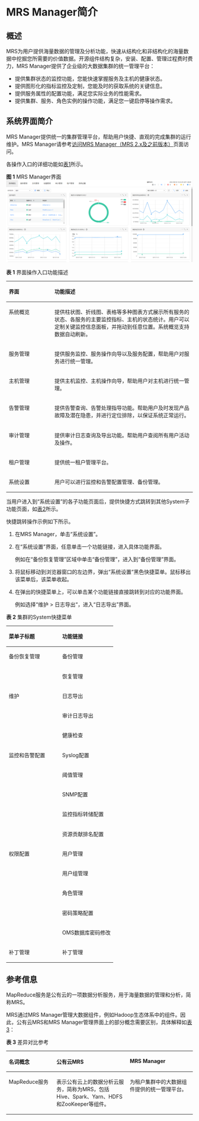 # MRS Manager简介<a name="mrs_01_0101"></a>

## 概述<a name="zh-cn_topic_0035209593_section1737211712858"></a>

MRS为用户提供海量数据的管理及分析功能，快速从结构化和非结构化的海量数据中挖掘您所需要的价值数据。开源组件结构复杂，安装、配置、管理过程费时费力，MRS Manager提供了企业级的大数据集群的统一管理平台：

-   提供集群状态的监控功能，您能快速掌握服务及主机的健康状态。
-   提供图形化的指标监控及定制，您能及时的获取系统的关键信息。
-   提供服务属性的配置功能，满足您实际业务的性能需求。
-   提供集群、服务、角色实例的操作功能，满足您一键启停等操作需求。

## 系统界面简介<a name="zh-cn_topic_0035209593_section44171021121413"></a>

MRS Manager提供统一的集群管理平台，帮助用户快捷、直观的完成集群的运行维护。MRS Manager请参考[访问MRS Manager（MRS 2.x及之前版本）](访问MRS-Manager（MRS-2-x及之前版本）.md)页面访问。

各操作入口的详细功能如[表1](#zh-cn_topic_0035209593_table13549662121428)所示。

**图 1**  MRS Manager界面<a name="fig975875616564"></a>  
![](figures/MRS-Manager界面.png "MRS-Manager界面")

**表 1**  界面操作入口功能描述

<a name="zh-cn_topic_0035209593_table13549662121428"></a>
<table><thead align="left"><tr id="zh-cn_topic_0035209593_row22155541121428"><th class="cellrowborder" valign="top" width="24.5%" id="mcps1.2.3.1.1"><p id="zh-cn_topic_0035209593_p49768398121428"><a name="zh-cn_topic_0035209593_p49768398121428"></a><a name="zh-cn_topic_0035209593_p49768398121428"></a>界面</p>
</th>
<th class="cellrowborder" valign="top" width="75.5%" id="mcps1.2.3.1.2"><p id="zh-cn_topic_0035209593_p4708472121428"><a name="zh-cn_topic_0035209593_p4708472121428"></a><a name="zh-cn_topic_0035209593_p4708472121428"></a>功能描述</p>
</th>
</tr>
</thead>
<tbody><tr id="zh-cn_topic_0035209593_row45841979121428"><td class="cellrowborder" valign="top" width="24.5%" headers="mcps1.2.3.1.1 "><p id="zh-cn_topic_0035209593_p22212798121428"><a name="zh-cn_topic_0035209593_p22212798121428"></a><a name="zh-cn_topic_0035209593_p22212798121428"></a>系统概览</p>
</td>
<td class="cellrowborder" valign="top" width="75.5%" headers="mcps1.2.3.1.2 "><p id="zh-cn_topic_0035209593_p19893621121428"><a name="zh-cn_topic_0035209593_p19893621121428"></a><a name="zh-cn_topic_0035209593_p19893621121428"></a>提供柱状图、折线图、表格等多种图表方式展示所有服务的状态、各服务的主要监控指标、主机的状态统计。用户可以定制关键监控信息面板，并拖动到任意位置。系统概览支持数据自动刷新。</p>
</td>
</tr>
<tr id="zh-cn_topic_0035209593_row44824869121428"><td class="cellrowborder" valign="top" width="24.5%" headers="mcps1.2.3.1.1 "><p id="zh-cn_topic_0035209593_p6935769121428"><a name="zh-cn_topic_0035209593_p6935769121428"></a><a name="zh-cn_topic_0035209593_p6935769121428"></a>服务管理</p>
</td>
<td class="cellrowborder" valign="top" width="75.5%" headers="mcps1.2.3.1.2 "><p id="zh-cn_topic_0035209593_p23011428121428"><a name="zh-cn_topic_0035209593_p23011428121428"></a><a name="zh-cn_topic_0035209593_p23011428121428"></a>提供服务监控、服务操作向导以及服务配置，帮助用户对服务进行统一管理。</p>
</td>
</tr>
<tr id="zh-cn_topic_0035209593_row51986413121428"><td class="cellrowborder" valign="top" width="24.5%" headers="mcps1.2.3.1.1 "><p id="zh-cn_topic_0035209593_p50149930121428"><a name="zh-cn_topic_0035209593_p50149930121428"></a><a name="zh-cn_topic_0035209593_p50149930121428"></a>主机管理</p>
</td>
<td class="cellrowborder" valign="top" width="75.5%" headers="mcps1.2.3.1.2 "><p id="zh-cn_topic_0035209593_p52077479121428"><a name="zh-cn_topic_0035209593_p52077479121428"></a><a name="zh-cn_topic_0035209593_p52077479121428"></a>提供主机监控、主机操作向导，帮助用户对主机进行统一管理。</p>
</td>
</tr>
<tr id="zh-cn_topic_0035209593_row57526262121428"><td class="cellrowborder" valign="top" width="24.5%" headers="mcps1.2.3.1.1 "><p id="zh-cn_topic_0035209593_p29115670121428"><a name="zh-cn_topic_0035209593_p29115670121428"></a><a name="zh-cn_topic_0035209593_p29115670121428"></a>告警管理</p>
</td>
<td class="cellrowborder" valign="top" width="75.5%" headers="mcps1.2.3.1.2 "><p id="zh-cn_topic_0035209593_p18922920121428"><a name="zh-cn_topic_0035209593_p18922920121428"></a><a name="zh-cn_topic_0035209593_p18922920121428"></a>提供告警查询、告警处理指导功能。帮助用户及时发现产品故障及潜在隐患，并进行定位排除，以保证系统正常运行。</p>
</td>
</tr>
<tr id="zh-cn_topic_0035209593_row56361512121428"><td class="cellrowborder" valign="top" width="24.5%" headers="mcps1.2.3.1.1 "><p id="zh-cn_topic_0035209593_p1879732121428"><a name="zh-cn_topic_0035209593_p1879732121428"></a><a name="zh-cn_topic_0035209593_p1879732121428"></a>审计管理</p>
</td>
<td class="cellrowborder" valign="top" width="75.5%" headers="mcps1.2.3.1.2 "><p id="zh-cn_topic_0035209593_p28147941121428"><a name="zh-cn_topic_0035209593_p28147941121428"></a><a name="zh-cn_topic_0035209593_p28147941121428"></a>提供审计日志查询及导出功能。帮助用户查阅所有用户活动及操作。</p>
</td>
</tr>
<tr id="zh-cn_topic_0035209593_row42645073202928"><td class="cellrowborder" valign="top" width="24.5%" headers="mcps1.2.3.1.1 "><p id="zh-cn_topic_0035209593_p31698894202928"><a name="zh-cn_topic_0035209593_p31698894202928"></a><a name="zh-cn_topic_0035209593_p31698894202928"></a>租户管理</p>
</td>
<td class="cellrowborder" valign="top" width="75.5%" headers="mcps1.2.3.1.2 "><p id="zh-cn_topic_0035209593_p17473640202928"><a name="zh-cn_topic_0035209593_p17473640202928"></a><a name="zh-cn_topic_0035209593_p17473640202928"></a>提供统一租户管理平台。</p>
</td>
</tr>
<tr id="zh-cn_topic_0035209593_row17780935121428"><td class="cellrowborder" valign="top" width="24.5%" headers="mcps1.2.3.1.1 "><p id="zh-cn_topic_0035209593_p30969611121428"><a name="zh-cn_topic_0035209593_p30969611121428"></a><a name="zh-cn_topic_0035209593_p30969611121428"></a>系统设置</p>
</td>
<td class="cellrowborder" valign="top" width="75.5%" headers="mcps1.2.3.1.2 "><p id="zh-cn_topic_0035209593_p28268412121428"><a name="zh-cn_topic_0035209593_p28268412121428"></a><a name="zh-cn_topic_0035209593_p28268412121428"></a>用户可以进行监控和告警配置管理、备份管理。</p>
</td>
</tr>
</tbody>
</table>

当用户进入到“系统设置”的各子功能页面后，提供快捷方式跳转到其他System子功能页面，如[表2](#zh-cn_topic_0035209593_table5212148312126)所示。

快捷跳转操作示例如下所示。

1.  在MRS Manager，单击“系统设置”。
2.  在“系统设置”界面，任意单击一个功能链接，进入具体功能界面。

    例如在“备份恢复管理”区域中单击“备份管理”，进入到“备份管理”界面。

3.  将鼠标移动到浏览器窗口的左边界，弹出“系统设置“黑色快捷菜单。鼠标移出该菜单后，该菜单收起。
4.  在弹出的快捷菜单上，可以单击某个功能链接直接跳转到对应的功能界面。

    例如选择“维护 \> 日志导出“，进入“日志导出”界面。


**表 2**  集群的System快捷菜单

<a name="zh-cn_topic_0035209593_table5212148312126"></a>
<table><thead align="left"><tr id="zh-cn_topic_0035209593_row4143668412126"><th class="cellrowborder" valign="top" width="50%" id="mcps1.2.3.1.1"><p id="zh-cn_topic_0035209593_p835423612126"><a name="zh-cn_topic_0035209593_p835423612126"></a><a name="zh-cn_topic_0035209593_p835423612126"></a>菜单子标题</p>
</th>
<th class="cellrowborder" valign="top" width="50%" id="mcps1.2.3.1.2"><p id="zh-cn_topic_0035209593_p560448312126"><a name="zh-cn_topic_0035209593_p560448312126"></a><a name="zh-cn_topic_0035209593_p560448312126"></a>功能链接</p>
</th>
</tr>
</thead>
<tbody><tr id="zh-cn_topic_0035209593_row5044035312126"><td class="cellrowborder" rowspan="2" valign="top" width="50%" headers="mcps1.2.3.1.1 "><p id="zh-cn_topic_0035209593_p5913681512126"><a name="zh-cn_topic_0035209593_p5913681512126"></a><a name="zh-cn_topic_0035209593_p5913681512126"></a>备份恢复管理</p>
</td>
<td class="cellrowborder" valign="top" width="50%" headers="mcps1.2.3.1.2 "><p id="zh-cn_topic_0035209593_p51047573154936"><a name="zh-cn_topic_0035209593_p51047573154936"></a><a name="zh-cn_topic_0035209593_p51047573154936"></a>备份管理</p>
</td>
</tr>
<tr id="zh-cn_topic_0035209593_row2684757312126"><td class="cellrowborder" valign="top" headers="mcps1.2.3.1.1 "><p id="zh-cn_topic_0035209593_p35370461154936"><a name="zh-cn_topic_0035209593_p35370461154936"></a><a name="zh-cn_topic_0035209593_p35370461154936"></a>恢复管理</p>
</td>
</tr>
<tr id="zh-cn_topic_0035209593_row968636112126"><td class="cellrowborder" rowspan="3" valign="top" width="50%" headers="mcps1.2.3.1.1 "><p id="zh-cn_topic_0035209593_p4639780112126"><a name="zh-cn_topic_0035209593_p4639780112126"></a><a name="zh-cn_topic_0035209593_p4639780112126"></a>维护</p>
</td>
<td class="cellrowborder" valign="top" width="50%" headers="mcps1.2.3.1.2 "><p id="zh-cn_topic_0035209593_p16092857154947"><a name="zh-cn_topic_0035209593_p16092857154947"></a><a name="zh-cn_topic_0035209593_p16092857154947"></a>日志导出</p>
</td>
</tr>
<tr id="zh-cn_topic_0035209593_row112998712126"><td class="cellrowborder" valign="top" headers="mcps1.2.3.1.1 "><p id="zh-cn_topic_0035209593_p54750612154947"><a name="zh-cn_topic_0035209593_p54750612154947"></a><a name="zh-cn_topic_0035209593_p54750612154947"></a>审计日志导出</p>
</td>
</tr>
<tr id="zh-cn_topic_0035209593_row1839166212126"><td class="cellrowborder" valign="top" headers="mcps1.2.3.1.1 "><p id="zh-cn_topic_0035209593_p50530978154947"><a name="zh-cn_topic_0035209593_p50530978154947"></a><a name="zh-cn_topic_0035209593_p50530978154947"></a>健康检查</p>
</td>
</tr>
<tr id="zh-cn_topic_0035209593_row5363168012126"><td class="cellrowborder" rowspan="5" valign="top" width="50%" headers="mcps1.2.3.1.1 "><p id="zh-cn_topic_0035209593_p4919884712126"><a name="zh-cn_topic_0035209593_p4919884712126"></a><a name="zh-cn_topic_0035209593_p4919884712126"></a>监控和告警配置</p>
</td>
<td class="cellrowborder" valign="top" width="50%" headers="mcps1.2.3.1.2 "><p id="zh-cn_topic_0035209593_p5501854121332"><a name="zh-cn_topic_0035209593_p5501854121332"></a><a name="zh-cn_topic_0035209593_p5501854121332"></a>Syslog配置</p>
</td>
</tr>
<tr id="zh-cn_topic_0035209593_row2982640712126"><td class="cellrowborder" valign="top" headers="mcps1.2.3.1.1 "><p id="zh-cn_topic_0035209593_p51429217121332"><a name="zh-cn_topic_0035209593_p51429217121332"></a><a name="zh-cn_topic_0035209593_p51429217121332"></a>阈值管理</p>
</td>
</tr>
<tr id="zh-cn_topic_0035209593_row1450146312126"><td class="cellrowborder" valign="top" headers="mcps1.2.3.1.1 "><p id="zh-cn_topic_0035209593_p66993806155414"><a name="zh-cn_topic_0035209593_p66993806155414"></a><a name="zh-cn_topic_0035209593_p66993806155414"></a>SNMP配置</p>
</td>
</tr>
<tr id="zh-cn_topic_0035209593_row5489671612126"><td class="cellrowborder" valign="top" headers="mcps1.2.3.1.1 "><p id="zh-cn_topic_0035209593_p50340891155414"><a name="zh-cn_topic_0035209593_p50340891155414"></a><a name="zh-cn_topic_0035209593_p50340891155414"></a>监控指标转储配置</p>
</td>
</tr>
<tr id="zh-cn_topic_0035209593_row3677799712126"><td class="cellrowborder" valign="top" headers="mcps1.2.3.1.1 "><p id="zh-cn_topic_0035209593_p57070274155414"><a name="zh-cn_topic_0035209593_p57070274155414"></a><a name="zh-cn_topic_0035209593_p57070274155414"></a>资源贡献排名配置</p>
</td>
</tr>
<tr id="zh-cn_topic_0035209593_row6115575012126"><td class="cellrowborder" rowspan="5" valign="top" width="50%" headers="mcps1.2.3.1.1 "><p id="zh-cn_topic_0035209593_p5466875212126"><a name="zh-cn_topic_0035209593_p5466875212126"></a><a name="zh-cn_topic_0035209593_p5466875212126"></a>权限配置</p>
</td>
<td class="cellrowborder" valign="top" width="50%" headers="mcps1.2.3.1.2 "><p id="zh-cn_topic_0035209593_p6609281912126"><a name="zh-cn_topic_0035209593_p6609281912126"></a><a name="zh-cn_topic_0035209593_p6609281912126"></a>用户管理</p>
</td>
</tr>
<tr id="zh-cn_topic_0035209593_row5796446112126"><td class="cellrowborder" valign="top" headers="mcps1.2.3.1.1 "><p id="zh-cn_topic_0035209593_p6600602912126"><a name="zh-cn_topic_0035209593_p6600602912126"></a><a name="zh-cn_topic_0035209593_p6600602912126"></a>用户组管理</p>
</td>
</tr>
<tr id="zh-cn_topic_0035209593_row5718335712126"><td class="cellrowborder" valign="top" headers="mcps1.2.3.1.1 "><p id="zh-cn_topic_0035209593_p4145850212126"><a name="zh-cn_topic_0035209593_p4145850212126"></a><a name="zh-cn_topic_0035209593_p4145850212126"></a>角色管理</p>
</td>
</tr>
<tr id="zh-cn_topic_0035209593_row3758220412126"><td class="cellrowborder" valign="top" headers="mcps1.2.3.1.1 "><p id="zh-cn_topic_0035209593_p1888006612126"><a name="zh-cn_topic_0035209593_p1888006612126"></a><a name="zh-cn_topic_0035209593_p1888006612126"></a>密码策略配置</p>
</td>
</tr>
<tr id="zh-cn_topic_0035209593_row3570287212126"><td class="cellrowborder" valign="top" headers="mcps1.2.3.1.1 "><p id="zh-cn_topic_0035209593_p3661102212126"><a name="zh-cn_topic_0035209593_p3661102212126"></a><a name="zh-cn_topic_0035209593_p3661102212126"></a>OMS数据库密码修改</p>
</td>
</tr>
<tr id="zh-cn_topic_0035209593_row6106374912126"><td class="cellrowborder" valign="top" width="50%" headers="mcps1.2.3.1.1 "><p id="zh-cn_topic_0035209593_p4721661212126"><a name="zh-cn_topic_0035209593_p4721661212126"></a><a name="zh-cn_topic_0035209593_p4721661212126"></a>补丁管理</p>
</td>
<td class="cellrowborder" valign="top" width="50%" headers="mcps1.2.3.1.2 "><p id="zh-cn_topic_0035209593_p6435483616116"><a name="zh-cn_topic_0035209593_p6435483616116"></a><a name="zh-cn_topic_0035209593_p6435483616116"></a>补丁管理</p>
</td>
</tr>
</tbody>
</table>

## 参考信息<a name="zh-cn_topic_0035209593_section5822925105428"></a>

MapReduce服务是公有云的一项数据分析服务，用于海量数据的管理和分析，简称MRS。

MRS通过MRS Manager管理大数据组件，例如Hadoop生态体系中的组件。因此，公有云MRS和MRS Manager管理界面上的部分概念需要区别，具体解释如[表3](#zh-cn_topic_0035209593_table39303837105524)：

**表 3**  差异对比参考

<a name="zh-cn_topic_0035209593_table39303837105524"></a>
<table><thead align="left"><tr id="zh-cn_topic_0035209593_row36661318105524"><th class="cellrowborder" valign="top" width="25.542554255425543%" id="mcps1.2.4.1.1"><p id="zh-cn_topic_0035209593_p16776821105524"><a name="zh-cn_topic_0035209593_p16776821105524"></a><a name="zh-cn_topic_0035209593_p16776821105524"></a>名词概念</p>
</th>
<th class="cellrowborder" valign="top" width="39.31393139313931%" id="mcps1.2.4.1.2"><p id="zh-cn_topic_0035209593_p16745293105524"><a name="zh-cn_topic_0035209593_p16745293105524"></a><a name="zh-cn_topic_0035209593_p16745293105524"></a>公有云MRS</p>
</th>
<th class="cellrowborder" valign="top" width="35.14351435143514%" id="mcps1.2.4.1.3"><p id="zh-cn_topic_0035209593_p14191477105524"><a name="zh-cn_topic_0035209593_p14191477105524"></a><a name="zh-cn_topic_0035209593_p14191477105524"></a>MRS Manager</p>
</th>
</tr>
</thead>
<tbody><tr id="zh-cn_topic_0035209593_row60614430105524"><td class="cellrowborder" valign="top" width="25.542554255425543%" headers="mcps1.2.4.1.1 "><p id="zh-cn_topic_0035209593_p10821826105524"><a name="zh-cn_topic_0035209593_p10821826105524"></a><a name="zh-cn_topic_0035209593_p10821826105524"></a>MapReduce服务</p>
</td>
<td class="cellrowborder" valign="top" width="39.31393139313931%" headers="mcps1.2.4.1.2 "><p id="zh-cn_topic_0035209593_p4152714105524"><a name="zh-cn_topic_0035209593_p4152714105524"></a><a name="zh-cn_topic_0035209593_p4152714105524"></a>表示公有云上的数据分析云服务，简称为MRS，包括Hive、Spark、Yarn、HDFS和ZooKeeper等组件。</p>
</td>
<td class="cellrowborder" valign="top" width="35.14351435143514%" headers="mcps1.2.4.1.3 "><p id="zh-cn_topic_0035209593_p825567105524"><a name="zh-cn_topic_0035209593_p825567105524"></a><a name="zh-cn_topic_0035209593_p825567105524"></a>为租户集群中的大数据组件提供的统一管理平台。</p>
</td>
</tr>
</tbody>
</table>

